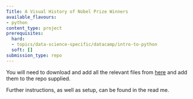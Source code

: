 ```yaml
---
Title: A Visual History of Nobel Prize Winners
available_flavours:
- python
content_type: project
prerequisites:
  hard:
  - topics/data-science-specific/datacamp/intro-to-python
  soft: []
submission_type: repo
---
```


You will need to download and add all the relevant files from [here](https://drive.google.com/drive/folders/1M_5uFtd4G4X1UqLLmxffdBq9U9PkaJft?usp=sharing) and add them to the repo supplied.

Further instructions, as well as setup, can be found in the read me.




